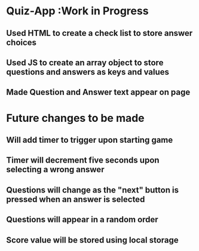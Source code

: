# Quiz-App :Work in Progress
## Used HTML to create a check list to store answer choices
## Used JS to create an array object to store questions and answers as keys and values
## Made Question and Answer text appear on page

# Future changes to be made
## Will add timer to trigger upon starting game
## Timer will decrement five seconds upon selecting a wrong answer
## Questions will change as the "next" button is pressed when an answer is selected
## Questions will appear in a random order
## Score value will be stored using local storage
